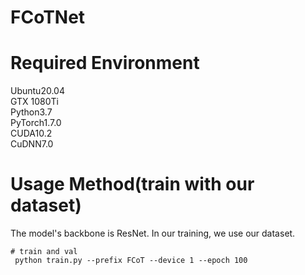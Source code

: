 # FCoTNet


# Required Environment
Ubuntu20.04  
GTX 1080Ti  
Python3.7  
PyTorch1.7.0  
CUDA10.2  
CuDNN7.0

# Usage Method(train with our dataset)
The model's backbone is ResNet. In our training, we use our dataset.  

```
# train and val
 python train.py --prefix FCoT --device 1 --epoch 100 
```
